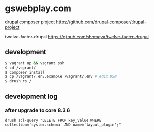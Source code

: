 # gswebplay.com

drupal composer project
https://github.com/drupal-composer/drupal-project

twelve-factor-drupal
https://github.com/shomeya/twelve-factor-drupal

## development

```zsh
$ vagrant up && vagrant ssh
$ cd /vagrant/
$ composer install
$ cp /vagrant/.env.example /vagrant/.env # edit DSN
$ drush rs /
```

## development log

### after upgrade to core 8.3.6

```
drush sql-query "DELETE FROM key_value WHERE collection='system.schema' AND name='layout_plugin';"
```
